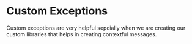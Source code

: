 # Custom Exceptions

Custom exceptions are very helpful sepcially when we are creating our custom libraries that helps in creating contextful messages.
